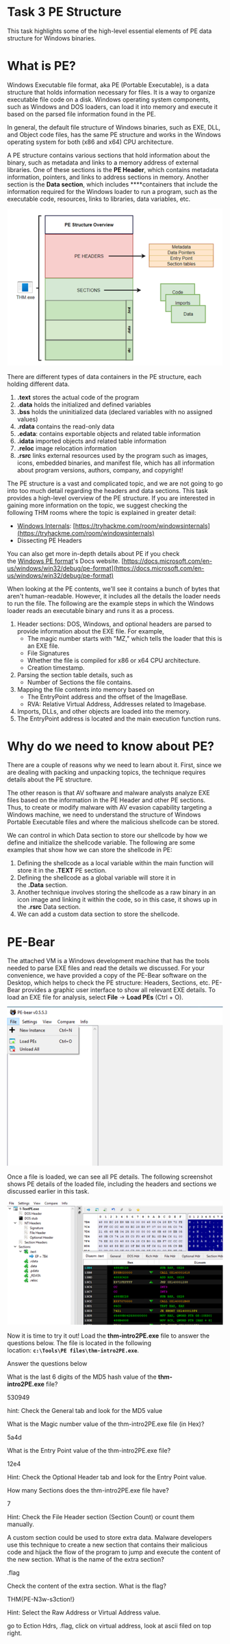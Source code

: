 # Task 3 PE Structure

This task highlights some of the high-level essential elements of PE data structure for Windows binaries.

# What is PE?

Windows Executable file format, aka PE (Portable Executable), is a data structure that holds information necessary for files. It is a way to organize executable file code on a disk. Windows operating system components, such as Windows and DOS loaders, can load it into memory and execute it based on the parsed file information found in the PE.

In general, the default file structure of Windows binaries, such as EXE, DLL, and Object code files, has the same PE structure and works in the Windows operating system for both (x86 and x64) CPU architecture.

A PE structure contains various sections that hold information about the binary, such as metadata and links to a memory address of external libraries. One of these sections is the **PE Header**, which contains metadata information, pointers, and links to address sections in memory. Another section is the **Data section**, which includes ****containers that include the information required for the Windows loader to run a program, such as the executable code, resources, links to libraries, data variables, etc.

<img src="images/t3_1.png">

There are different types of data containers in the PE structure, each holding different data.

1. **.text** stores the actual code of the program
2. **.data** holds the initialized and defined variables
3. **.bss** holds the uninitialized data (declared variables with no assigned values)
4. **.rdata** contains the read-only data
5. **.edata**: contains exportable objects and related table information
6. **.idata** imported objects and related table information
7. **.reloc** image relocation information
8. **.rsrc** links external resources used by the program such as images, icons, embedded binaries, and manifest file, which has all information about program versions, authors, company, and copyright!

The PE structure is a vast and complicated topic, and we are not going to go into too much detail regarding the headers and data sections. This task provides a high-level overview of the PE structure. If you are interested in gaining more information on the topic, we suggest checking the following THM rooms where the topic is explained in greater detail:

- [Windows Internals](https://tryhackme.com/room/windowsinternals): [https://tryhackme.com/room/windowsinternals](https://tryhackme.com/room/windowsinternals)
- Dissecting PE Headers

You can also get more in-depth details about PE if you check the [Windows PE format](https://docs.microsoft.com/en-us/windows/win32/debug/pe-format)'s Docs website. [https://docs.microsoft.com/en-us/windows/win32/debug/pe-format](https://docs.microsoft.com/en-us/windows/win32/debug/pe-format)

When looking at the PE contents, we'll see it contains a bunch of bytes that aren't human-readable. However, it includes all the details the loader needs to run the file. The following are the example steps in which the Windows loader reads an executable binary and runs it as a process.

1. Header sections: DOS, Windows, and optional headers are parsed to provide information about the EXE file. For example,
    - The magic number starts with "MZ," which tells the loader that this is an EXE file.
    - File Signatures
    - Whether the file is compiled for x86 or x64 CPU architecture.
    - Creation timestamp.
2. Parsing the section table details, such as
    - Number of Sections the file contains.
3. Mapping the file contents into memory based on
    - The EntryPoint address and the offset of the ImageBase.
    - RVA: Relative Virtual Address, Addresses related to Imagebase.
4. Imports, DLLs, and other objects are loaded into the memory.
5. The EntryPoint address is located and the main execution function runs.

# Why do we need to know about PE?

There are a couple of reasons why we need to learn about it. First, since we are dealing with packing and unpacking topics, the technique requires details about the PE structure.

The other reason is that AV software and malware analysts analyze EXE files based on the information in the PE Header and other PE sections. Thus, to create or modify malware with AV evasion capability targeting a Windows machine, we need to understand the structure of Windows Portable Executable files and where the malicious shellcode can be stored.

We can control in which Data section to store our shellcode by how we define and initialize the shellcode variable. The following are some examples that show how we can store the shellcode in PE:

1. Defining the shellcode as a local variable within the main function will store it in the **.TEXT** PE section.
2. Defining the shellcode as a global variable will store it in the **.Data** section.
3. Another technique involves storing the shellcode as a raw binary in an icon image and linking it within the code, so in this case, it shows up in the **.rsrc** Data section.
4. We can add a custom data section to store the shellcode.

# PE-Bear

The attached VM is a Windows development machine that has the tools needed to parse EXE files and read the details we discussed. For your convenience, we have provided a copy of the PE-Bear software on the Desktop, which helps to check the PE structure: Headers, Sections, etc. PE-Bear provides a graphic user interface to show all relevant EXE details. To load an EXE file for analysis, select **File** -> **Load PEs** (Ctrl + O).

<img src="images/t3_2.png">

Once a file is loaded, we can see all PE details. The following screenshot shows PE details of the loaded file, including the headers and sections we discussed earlier in this task.


<img src="images/t3_3.png">


Now it is time to try it out! Load the **thm-intro2PE.exe** file to answer the questions below. The file is located in the following location: **`c:\Tools\PE files\thm-intro2PE.exe`**.

Answer the questions below

What is the last 6 digits of the MD5 hash value of the **thm-intro2PE.exe** file?

530949

hint: Check the General tab and look for the MD5 value

What is the Magic number value of the thm-intro2PE.exe file (in Hex)?

5a4d

What is the Entry Point value of the thm-intro2PE.exe file?

12e4

Hint: Check the Optional Header tab and look for the Entry Point value.

How many Sections does the thm-intro2PE.exe file have?

7

Hint: Check the File Header section (Section Count) or count them manually.

A custom section could be used to store extra data. Malware developers use this technique to create a new section that contains their malicious code and hijack the flow of the program to jump and execute the content of the new section. What is the name of the extra section?

.flag

Check the content of the extra section. What is the flag?

THM{PE-N3w-s3ction!}

Hint: Select the Raw Address or Virtual Address value.

go to Ection Hdrs, .flag, click on virtual address, look at ascii filed on top right.
